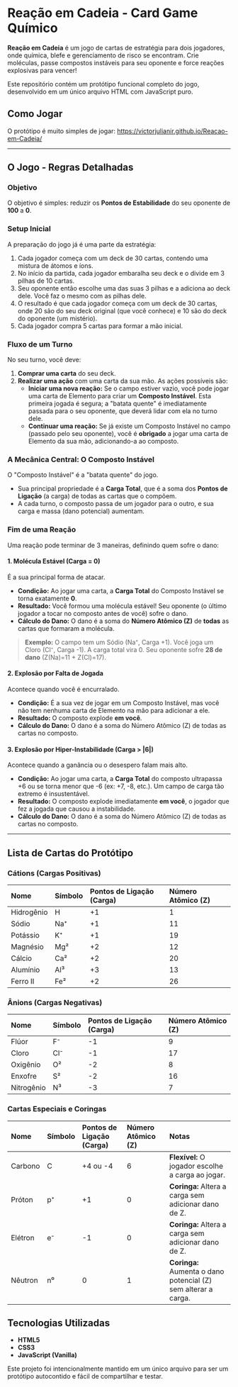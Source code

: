 # Reação em Cadeia - Card Game Químico



**Reação em Cadeia** é um jogo de cartas de estratégia para dois jogadores, onde química, blefe e gerenciamento de risco se encontram. Crie moléculas, passe compostos instáveis para seu oponente e force reações explosivas para vencer!

Este repositório contém um protótipo funcional completo do jogo, desenvolvido em um único arquivo HTML com JavaScript puro.

## Como Jogar

O protótipo é muito simples de jogar: https://victorjulianir.github.io/Reacao-em-Cadeia/

---

## O Jogo - Regras Detalhadas

### Objetivo

O objetivo é simples: reduzir os **Pontos de Estabilidade** do seu oponente de **100** a **0**.

### Setup Inicial

A preparação do jogo já é uma parte da estratégia:

1.  Cada jogador começa com um deck de 30 cartas, contendo uma mistura de átomos e íons.
2.  No início da partida, cada jogador embaralha seu deck e o divide em 3 pilhas de 10 cartas.
3.  Seu oponente então escolhe uma das suas 3 pilhas e a adiciona ao deck dele. Você faz o mesmo com as pilhas dele.
4.  O resultado é que cada jogador começa com um deck de 30 cartas, onde 20 são do seu deck original (que você conhece) e 10 são do deck do oponente (um mistério).
5.  Cada jogador compra 5 cartas para formar a mão inicial.

### Fluxo de um Turno

No seu turno, você deve:

1.  **Comprar uma carta** do seu deck.
2.  **Realizar uma ação** com uma carta da sua mão. As ações possíveis são:
    *   **Iniciar uma nova reação:** Se o campo estiver vazio, você pode jogar uma carta de Elemento para criar um **Composto Instável**. Esta primeira jogada é segura; a "batata quente" é imediatamente passada para o seu oponente, que deverá lidar com ela no turno dele.
    *   **Continuar uma reação:** Se já existe um Composto Instável no campo (passado pelo seu oponente), você é **obrigado** a jogar uma carta de Elemento da sua mão, adicionando-a ao composto.

### A Mecânica Central: O Composto Instável

O "Composto Instável" é a "batata quente" do jogo.

*   Sua principal propriedade é a **Carga Total**, que é a soma dos **Pontos de Ligação** (a carga) de todas as cartas que o compõem.
*   A cada turno, o composto passa de um jogador para o outro, e sua carga e massa (dano potencial) aumentam.

### Fim de uma Reação

Uma reação pode terminar de 3 maneiras, definindo quem sofre o dano:

#### 1. Molécula Estável (Carga = 0)
É a sua principal forma de atacar.
*   **Condição:** Ao jogar uma carta, a **Carga Total** do Composto Instável se torna exatamente **0**.
*   **Resultado:** Você formou uma molécula estável! Seu oponente (o último jogador a tocar no composto antes de você) sofre o dano.
*   **Cálculo do Dano:** O dano é a soma do **Número Atômico (Z)** de **todas** as cartas que formaram a molécula.

> **Exemplo:** O campo tem um Sódio (Na⁺, Carga +1). Você joga um Cloro (Cl⁻, Carga -1). A carga total vira 0. Seu oponente sofre **28 de dano** (Z(Na)=11 + Z(Cl)=17).

#### 2. Explosão por Falta de Jogada
Acontece quando você é encurralado.
*   **Condição:** É a sua vez de jogar em um Composto Instável, mas você não tem nenhuma carta de Elemento na mão para adicionar a ele.
*   **Resultado:** O composto explode **em você**.
*   **Cálculo do Dano:** O dano é a soma do Número Atômico (Z) de todas as cartas no composto.

#### 3. Explosão por Hiper-Instabilidade (Carga > |6|)
Acontece quando a ganância ou o desespero falam mais alto.
*   **Condição:** Ao jogar uma carta, a **Carga Total** do composto ultrapassa +6 ou se torna menor que -6 (ex: +7, -8, etc.). Um campo de carga tão extremo é insustentável.
*   **Resultado:** O composto explode imediatamente **em você**, o jogador que fez a jogada que causou a instabilidade.
*   **Cálculo do Dano:** O dano é a soma do Número Atômico (Z) de todas as cartas no composto.

---

## Lista de Cartas do Protótipo

### Cátions (Cargas Positivas)

| Nome       | Símbolo | Pontos de Ligação (Carga) | Número Atômico (Z) |
| :--------- | :------ | :------------------------ | :----------------- |
| Hidrogênio | H       | +1                        | 1                  |
| Sódio      | Na⁺     | +1                        | 11                 |
| Potássio   | K⁺      | +1                        | 19                 |
| Magnésio   | Mg²     | +2                        | 12                 |
| Cálcio     | Ca²     | +2                        | 20                 |
| Alumínio   | Al³     | +3                        | 13                 |
| Ferro II   | Fe²     | +2                        | 26                 |

### Ânions (Cargas Negativas)

| Nome       | Símbolo | Pontos de Ligação (Carga) | Número Atômico (Z) |
| :--------- | :------ | :------------------------ | :----------------- |
| Flúor      | F⁻      | -1                        | 9                  |
| Cloro      | Cl⁻     | -1                        | 17                 |
| Oxigênio   | O²      | -2                        | 8                  |
| Enxofre    | S²      | -2                        | 16                 |
| Nitrogênio | N³      | -3                        | 7                  |

### Cartas Especiais e Coringas

| Nome    | Símbolo | Pontos de Ligação (Carga) | Número Atômico (Z) | Notas                                                         |
| :------ | :------ | :------------------------ | :----------------- | :------------------------------------------------------------ |
| Carbono | C       | +4 ou -4                  | 6                  | **Flexível:** O jogador escolhe a carga ao jogar.             |
| Próton  | p⁺      | +1                        | 0                  | **Coringa:** Altera a carga sem adicionar dano de Z.          |
| Elétron | e⁻      | -1                        | 0                  | **Coringa:** Altera a carga sem adicionar dano de Z.          |
| Nêutron | n⁰      | 0                         | 1                  | **Coringa:** Aumenta o dano potencial (Z) sem alterar a carga. |

## Tecnologias Utilizadas

*   **HTML5**
*   **CSS3**
*   **JavaScript (Vanilla)**

Este projeto foi intencionalmente mantido em um único arquivo para ser um protótipo autocontido e fácil de compartilhar e testar.
